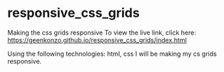 # responsive_css_grids
Making the css grids responsive
To view the live link, click here:  https://geenkonzo.github.io/responsive_css_grids/index.html

Using the following technologies: html, css I will be making my cs grids responsive.
